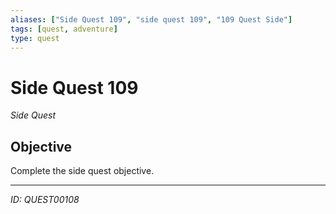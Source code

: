```yaml
---
aliases: ["Side Quest 109", "side quest 109", "109 Quest Side"]
tags: [quest, adventure]
type: quest
---
```


# Side Quest 109

*Side Quest*

## Objective
Complete the side quest objective.

---
*ID: QUEST00108*